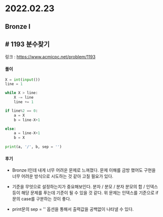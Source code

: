 # 2022.02.23

## Bronze I

## # 1193 분수찾기

링크 : https://www.acmicpc.net/problem/1193

#### 풀이

```python
X = int(input())
line = 1

while X > line:
    X -= line
    line += 1

if line%2 == 0:
    a = X
    b = line-X+1 

else:
    a = line-X+1
    b = X
    
print(a, '/', b, sep = '')
```



#### 후기

* Bronze I인데 내게 너무 어려운 문제로 느껴졌다. 문제 이해를 금방 했어도 구현을 너무 어려운 방식으로 시도하는 것 같아 고칠 필요가 있다.
  
* 기준을 무엇으로 설정하는지가 중요해보인다. 분자 / 분모 / 분자 분모의 합 / 인덱스 등이 해당 문제를 푸는데 기준이 될 수 있을 것 같다. 위 문제는 인덱스를 기준으로 if문의 case를 구분하는 것이 좋다.
  
* print문의 sep = '' 옵션을 통해서 출력값을 공백없이 나타낼 수 있다.






















